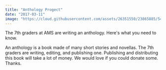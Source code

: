 ```yaml
---
title: "Anthology Progect"
date: "2017-03-11"
image: "https://cloud.githubusercontent.com/assets/26351550/23865885/54057dd2-07d4-11e7-8a7b-041394e659ce.jpg"
---
```


The 7th graders at AMS are writing an anthology. Here's what you need to know.

<!--more-->

An anthology is a book made of many short stories and novellas. The 7th graders are writing, editing, and publishing one. Publishing and distributing this book will take a lot of money. We would love if you could donate some. Thanks.
